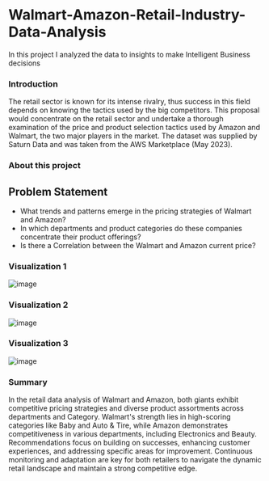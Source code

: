 # Walmart-Amazon-Retail-Industry-Data-Analysis
In this project I analyzed the data to insights to make Intelligent Business decisions

### Introduction
The retail sector is known for its intense rivalry, thus success in this field depends on knowing the tactics used by the big competitors. 
This proposal would concentrate on the retail sector and undertake a thorough examination of the price and product selection tactics used by Amazon and Walmart, the two major players in the market. 
The dataset was supplied by Saturn Data and was taken from the AWS Marketplace (May 2023).

### About this project
## Problem Statement
- What trends and patterns emerge in the pricing strategies of Walmart and Amazon?
- In which departments and product categories do these companies concentrate their product offerings?
- Is there a Correlation between the Walmart and Amazon current price? 

### Visualization 1
![image](https://github.com/vidd01/Walmart-Amazon-Retail-Industry-Data-Analysis/assets/122332733/3a228ec4-043d-4dc5-a863-005dce1e5995)

### Visualization 2
![image](https://github.com/vidd01/Walmart-Amazon-Retail-Industry-Data-Analysis/assets/122332733/0c1b6591-43bb-4c9f-aa11-daf8c99f8146)

### Visualization 3
![image](https://github.com/vidd01/Walmart-Amazon-Retail-Industry-Data-Analysis/assets/122332733/3e0a67ed-6289-401f-bfa0-45f4dc992662)

### Summary
In the retail data analysis of Walmart and Amazon, both giants exhibit competitive pricing strategies and diverse product assortments across departments and Category. Walmart's strength lies in high-scoring categories like Baby and Auto & Tire, while Amazon demonstrates competitiveness in various departments, including Electronics and Beauty. Recommendations focus on building on successes, enhancing customer experiences, and addressing specific areas for improvement. Continuous monitoring and adaptation are key for both retailers to navigate the dynamic retail landscape and maintain a strong competitive edge.




